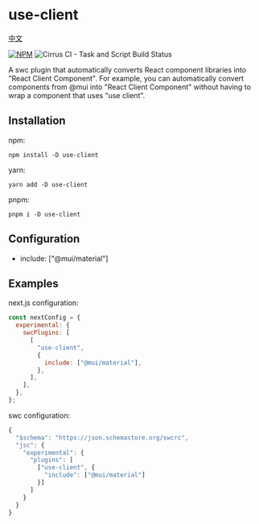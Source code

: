 # use-client

[中文](https://github.com/coder-xiaotian/swc-useclient/blob/main/README-ZH.md)

[![NPM](https://img.shields.io/npm/l/use-client)](https://www.npmjs.com/package/use-client)
![Cirrus CI - Task and Script Build Status](https://img.shields.io/cirrus/github/coder-xiaotian/swc-useclient)

A swc plugin that automatically converts React component libraries into "React Client Component". For example, you can automatically convert components from @mui into "React Client Component" without having to wrap a component that uses "use client".

## Installation

npm:

```
npm install -D use-client
```

yarn:

```
yarn add -D use-client
```

pnpm:

```
pnpm i -D use-client
```

## Configuration

- include: ["@mui/material"]

## Examples

next.js configuration:

```js
const nextConfig = {
  experimental: {
    swcPlugins: [
      [
        "use-client",
        {
          include: ["@mui/material"],
        },
      ],
    ],
  },
};
```

swc configuration:

```js
{
  "$schema": "https://json.schemastore.org/swcrc",
  "jsc": {
    "experimental": {
      "plugins": [
        ["use-client", {
          "include": ["@mui/material"]
        }]
      ]
    }
  }
}
```
